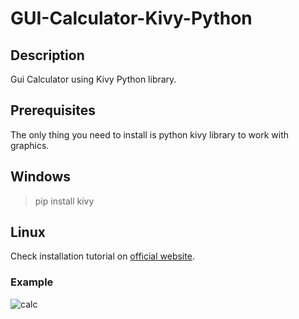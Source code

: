 
# GUI-Calculator-Kivy-Python

## Description
Gui Calculator using Kivy Python library.


## Prerequisites
The only thing you need to install is python kivy library to work with graphics.
## Windows

> pip install kivy


## Linux

Check installation tutorial on [official website](https://kivy.org/doc/stable/installation/installation-linux.html). 

### Example



![calc](https://user-images.githubusercontent.com/98342692/199326381-524caecf-919e-4a5f-90e0-8464dd266993.png)
